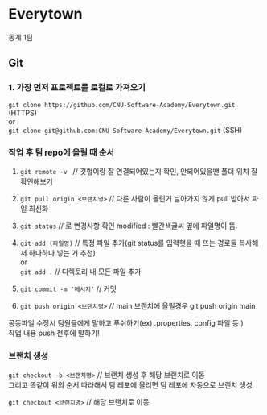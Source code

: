 # Everytown
동계 1팀

## Git

### 1. 가장 먼저 프로젝트를 로컬로 가져오기
```git clone https://github.com/CNU-Software-Academy/Everytown.git ``` (HTTPS)<br />
or<br />
```git clone git@github.com:CNU-Software-Academy/Everytown.git``` (SSH)

### 작업 후 팀 repo에 올릴 때 순서
1. ```git remote -v ``` // 깃헙이랑 잘 연결되어있는지 확인, 안되어있을땐 폴더 위치 잘 확인해보기
2. ```git pull origin <브랜치명>``` // 다른 사람이 올린거 날아가지 않게 pull 받아서 파일 최신화
3. ```git status``` // 로 변경사항 확인 modified : 빨간색글씨 옆에 파일명이 뜸.
4. ```git add (파일명)``` // 특정 파일 추가(git status를 입력햇을 때 뜨는 경로둘 복사해서 하나하나 넣는 거 추천)<br />
   or<br />
   ```git add .``` // 디렉토리 내 모든 파일 추가

5. ```git commit -m '메시지'``` // 커밋

6. ```git push origin <브랜치명>``` // main 브랜치에 올릴경우 git push origin main

공동파일 수정시 팀원들에게 말하고 푸쉬하기(ex) .properties, config 파일 등 ) <br />
작업 내용 push 전후에 말하기!

### 브랜치 생성
```git checkout -b <브랜치명>``` // 브랜치 생성 후 해당 브랜치로 이동 <br />
그리고 똑같이 위의 순서 따라해서 팀 레포에 올리면 팀 레포에 자동으로 브랜치 생성<br />


```git checkout <브랜치명>``` // 해당 브랜치로 이동